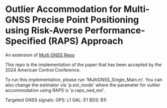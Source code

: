 # Outlier Accommodation for Multi-GNSS Precise Point Positioning using Risk-Averse Performance-Specified (RAPS) Approach

An extension of [Multi GNSS Repo](https://github.com/Azurehappen/Multi_GNSS_PPP_Tool)

This repo is the implementation of the paper that has been accepted by the 2024 American Control Conference.

To run this implementation, please run 'MultiGNSS_Single_Main.m'. You can also change the estimator via 'p.est_mode' where the parameter for outlier accommodation using RAPS is 'p.raps_ned_est'.

Targeted GNSS signals:
GPS: L1
GAL: E1
BDS: B1I
